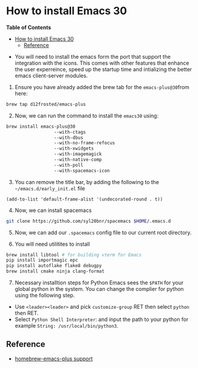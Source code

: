# How to install Emacs 30

<!-- markdown-toc start - Don't edit this section. Run M-x markdown-toc-refresh-toc -->

**Table of Contents**

- [How to install Emacs 30](#how-to-install-emacs-30)
  - [Reference](#reference)

<!-- markdown-toc end -->

- You will need to install the emacs form the port that support the integration
  with the icons. This comes with other features that enhance the user
  experreince, speed up the startup time and intializing the better emacs
  client-server modules.

1. Ensure you have already added the brew tab for the `emacs-plus@30`from here:

```sh
brew tap d12frosted/emacs-plus
```

2. Now, we can run the command to install the `emacs30` using:

```sh
brew install emacs-plus@30
                  --with-ctags
                  --with-dbus
                  --with-no-frame-refocus
                  --with-xwidgets
                  --with-imagemagick
                  --with-native-comp
                  --with-poll
                  --with-spacemacs-icon
```

3. You can remove the title bar, by adding the following to the `~/emacs.d/early_init.el` file

```elisp
(add-to-list 'default-frame-alist '(undecorated-round . t))
```

4. Now, we can install spacemacs

```sh
git clone https://github.com/syl20bnr/spacemacs $HOME/.emacs.d
```

5. Now, we can add our `.spacemacs` config file to our current root directory.


6. You will need utilitites to install

```sh
brew install libtool # for building vterm for Emacs
pip install importmagic epc
pip install autoflake flake8 debugpy
brew install cmake ninja clang-format
```


7. Necessary installtion steps for Python
Emacs sees the `$PATH` for your global python in the system. You can change the
complier for python using the following step.

- Use `<leader><leader>` and pick `customize-group` RET then select `python` then RET.
- Select `Python Shell Interpreter`: and input the path to your python for
  example `String: /usr/local/bin/python3`.


## Reference

- [homebrew-emacs-plus support](https://github.com/d12frosted/homebrew-emacs-plus?tab=readme-ov-file)
